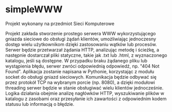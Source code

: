 # simpleWWW

Projekt wykonany na przedmiot Sieci Komputerowe

Projekt zakłada stworzenie prostego serwera WWW wykorzystującego gniazda sieciowe do obsługi żądań klientów, umożliwiając jednoczesny dostęp wielu użytkownikom dzięki zastosowaniu wątków lub procesów. Serwer będzie przetwarzał żądania HTTP, analizując metodę i ścieżkę, a następnie dostarczał pliki statyczne, takie jak .txt lub .html, z wyznaczonego katalogu, jeśli są dostępne. W przypadku braku żądanego pliku lub wystąpienia błędu, serwer zwróci odpowiednią odpowiedź, np. "404 Not Found".
Aplikacja zostanie napisana w Pythonie, korzystając z modułu socket do obsługi gniazd sieciowych. Komunikacja będzie odbywać się przez protokół TCP na wybranym porcie (np. 8080), a dzięki modułowi threading serwer będzie w stanie obsługiwać wielu klientów jednocześnie. Logika działania obejmie analizę nagłówków HTTP, wyszukiwanie plików w katalogu z zasobami oraz przesyłanie ich zawartości z odpowiednim kodem statusu lub informacją o błędzie.
